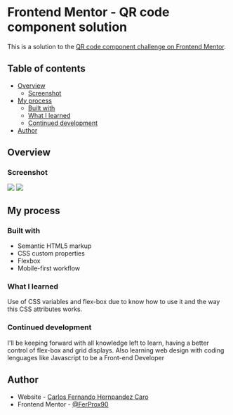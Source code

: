 # Frontend Mentor - QR code component solution

This is a solution to the [QR code component challenge on Frontend Mentor](https://www.frontendmentor.io/challenges/qr-code-component-iux_sIO_H).

## Table of contents

- [Overview](#overview)
  - [Screenshot](#screenshot)
- [My process](#my-process)
  - [Built with](#built-with)
  - [What I learned](#what-i-learned)
  - [Continued development](#continued-development)
- [Author](#author)

## Overview

### Screenshot

![](screenshot/qrcode-component-mobile.jpg)
![](screenshot/qrcode-component-desktop.jpg)

## My process

### Built with

- Semantic HTML5 markup
- CSS custom properties
- Flexbox
- Mobile-first workflow

### What I learned

Use of CSS variables and flex-box due to know how to use it and the way this CSS attributes works. 

### Continued development

I'll be keeping forward with all knowledge left to learn, having a better control of flex-box and grid displays.
Also learning web design with coding lenguages like Javascript to be a Front-end Developer

## Author

- Website - [Carlos Fernando Hernpandez Caro](https://github.com/FerProx90)
- Frontend Mentor - [@FerProx90](https://www.frontendmentor.io/profile/FerProx90)